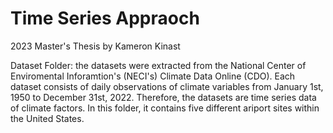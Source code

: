 # Time Series Appraoch
2023 Master's Thesis by Kameron Kinast


Dataset Folder: the datasets were extracted from the National Center of Enviromental Inforamtion's (NECI's) Climate Data Online (CDO). Each dataset consists of daily observations of climate variables from January 1st, 1950 to December 31st, 2022. Therefore, the datasets are time series data of climate factors. In this folder, it contains five different ariport sites within the United States. 

